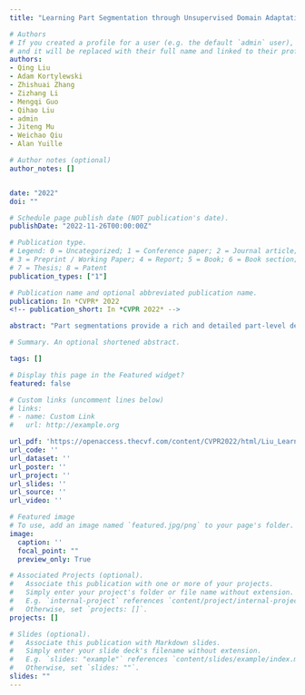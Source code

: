 ```yaml
---
title: "Learning Part Segmentation through Unsupervised Domain Adaptation from Synthetic Vehicles"

# Authors
# If you created a profile for a user (e.g. the default `admin` user), write the username (folder name) here 
# and it will be replaced with their full name and linked to their profile.
authors:
- Qing Liu
- Adam Kortylewski
- Zhishuai Zhang
- Zizhang Li
- Mengqi Guo
- Qihao Liu
- admin
- Jiteng Mu
- Weichao Qiu
- Alan Yuille

# Author notes (optional)
author_notes: []


date: "2022"
doi: ""

# Schedule page publish date (NOT publication's date).
publishDate: "2022-11-26T00:00:00Z"

# Publication type.
# Legend: 0 = Uncategorized; 1 = Conference paper; 2 = Journal article;
# 3 = Preprint / Working Paper; 4 = Report; 5 = Book; 6 = Book section;
# 7 = Thesis; 8 = Patent
publication_types: ["1"]

# Publication name and optional abbreviated publication name.
publication: In *CVPR* 2022
<!-- publication_short: In *CVPR 2022* -->

abstract: "Part segmentations provide a rich and detailed part-level description of objects. However, their annotation requires an enormous amount of work, which makes it difficult to apply standard deep learning methods. In this paper, we propose the idea of learning part segmentation through unsupervised domain adaptation (UDA) from synthetic data. We first introduce UDA-Part, a comprehensive part segmentation dataset for vehicles that can serve as an adequate benchmark for UDA. In UDA-Part, we label parts on 3D CAD models which enables us to generate a large set of annotated synthetic images. We also annotate parts on a number of real images to provide a real test set. Secondly, to advance the adaptation of part models trained from the synthetic data to the real images, we introduce a new UDA algorithm that leverages the object's spatial structure to guide the adaptation process. Our experimental results on two real test datasets confirm the superiority of our approach over existing works, and demonstrate the promise of learning part segmentation for general objects from synthetic data. We believe our dataset provides a rich testbed to study UDA for part segmentation and will help to significantly push forward research in this area."

# Summary. An optional shortened abstract.

tags: []

# Display this page in the Featured widget?
featured: false

# Custom links (uncomment lines below)
# links:
# - name: Custom Link
#   url: http://example.org

url_pdf: 'https://openaccess.thecvf.com/content/CVPR2022/html/Liu_Learning_Part_Segmentation_Through_Unsupervised_Domain_Adaptation_From_Synthetic_Vehicles_CVPR_2022_paper.html'
url_code: ''
url_dataset: ''
url_poster: ''
url_project: ''
url_slides: ''
url_source: ''
url_video: ''

# Featured image
# To use, add an image named `featured.jpg/png` to your page's folder. 
image:
  caption: ''
  focal_point: ""
  preview_only: True

# Associated Projects (optional).
#   Associate this publication with one or more of your projects.
#   Simply enter your project's folder or file name without extension.
#   E.g. `internal-project` references `content/project/internal-project/index.md`.
#   Otherwise, set `projects: []`.
projects: []

# Slides (optional).
#   Associate this publication with Markdown slides.
#   Simply enter your slide deck's filename without extension.
#   E.g. `slides: "example"` references `content/slides/example/index.md`.
#   Otherwise, set `slides: ""`.
slides: ""
---
```

